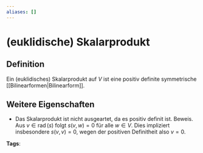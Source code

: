 ```yaml
---
aliases: []
---
```


# (euklidische) Skalarprodukt

## Definition

Ein (euklidisches) Skalarprodukt auf $V$ ist eine positiv definite symmetrische [[Bilinearformen|Bilinearform]].

## Weitere Eigenschaften

- Das Skalarprodukt ist nicht ausgeartet, da es positiv definit ist.
  Beweis. Aus $v \in \operatorname{rad}(s)$ folgt $s(v, w)=0$ für alle $w \in V$. Dies impliziert insbesondere $s(v, v)=0$, wegen der positiven Definitheit also $v=0$.

**Tags**:
